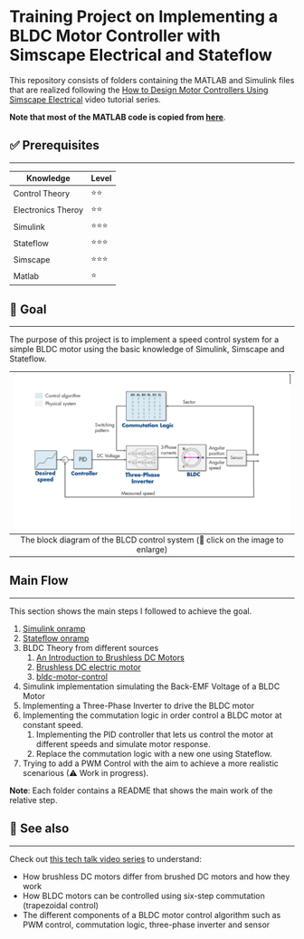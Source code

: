 # Training Project on Implementing a BLDC Motor Controller with Simscape Electrical and Stateflow

This repository consists of folders containing the MATLAB and Simulink files that are realized following the [How to Design Motor Controllers Using Simscape Electrical](https://www.mathworks.com/videos/series/how-to-design-motor-controllers-using-simscape-electrical.html) video tutorial series.

__Note that most of the MATLAB code is copied from [here](https://github.com/mathworks/Design-motor-controllers-with-Simscape-Electricalhttps://github.com/mathworks/Design-motor-controllers-with-Simscape-Electrical)__.


## ✅ Prerequisites
---

| Knowledge            | Level     |
| -------------        | ---------- |
| Control Theory       | ⭐⭐   
| Electronics Theroy   | ⭐⭐
| Simulink             | ⭐⭐⭐
| Stateflow            | ⭐⭐⭐
| Simscape             | ⭐⭐⭐
| Matlab               | ⭐


## 🎯 Goal
---

The purpose of this project is to implement a speed control system for a simple BLDC motor using the basic knowledge of Simulink, Simscape and Stateflow. 

| ![The system ](algorithm.png) |
| :---------------: |
| The block diagram of the BLCD control system (🔘 click on the image to enlarge) |


## Main Flow
---
This section shows the main steps I followed to achieve the goal.
  
1. [Simulink onramp](https://www.mathworks.com/learn/tutorials/simulink-onramp.html)
2. [Stateflow onramp](https://www.mathworks.com/learn/tutorials/stateflow-onramp.html)
3. BLDC Theory from different sources
    1. [An Introduction to Brushless DC Motors](https://www.youtube.com/watch?v=gNpoTPzEkco)
    2. [Brushless DC electric motor](https://en.wikipedia.org/wiki/Brushless_DC_electric_motor)
    3. [bldc-motor-control](https://www.mathworks.com/solutions/power-electronics-control/bldc-motor-control.html)
4. Simulink implementation simulating the Back-EMF Voltage of a BLDC Motor
5. Implementing a Three-Phase Inverter to drive the BLDC motor
6. Implementing the commutation logic in order control a BLDC motor at constant speed.
    1. Implementing the PID controller that lets us control the motor at different speeds and simulate motor response.
    2. Replace the commutation logic with a new one using Stateflow.
7. Trying to add a PWM Control with the aim to achieve a more realistic scenarious (⚠ Work in progress).

__Note__:
Each folder contains a README that shows the main work of the relative step.


## 👀 See also
---
Check out [this tech talk video series](https://www.mathworks.com/videos/series/brushless-dc-motors.html) to understand: 
  
- How brushless DC motors differ from brushed DC motors and how they work
- How BLDC motors can be controlled using six-step commutation (trapezoidal control)
- The different components of a BLDC motor control algorithm such as PWM control, commutation logic, three-phase inverter and sensor
